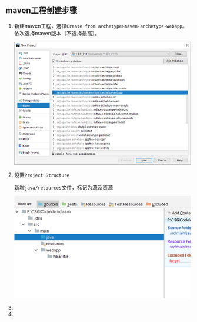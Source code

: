 ## maven工程创建步骤

1. 新建maven工程，选择`Create from archetype>maven-archetype-webapp`。依次选择maven版本（不选择最高）。

   ![1581037638357](新建.assets/1581037638357.png)

2. 设置`Project Structure`

   新增`java/resources`文件，标记为源及资源

   ![1581037633150](新建.assets/1581037633150.png)

3. 

4. 